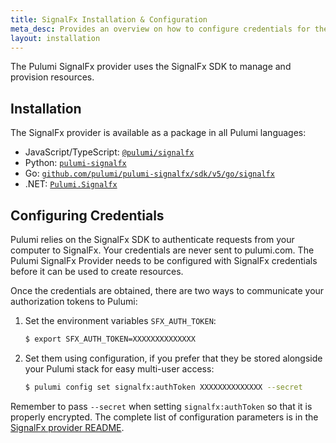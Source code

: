 ```yaml
---
title: SignalFx Installation & Configuration
meta_desc: Provides an overview on how to configure credentials for the Pulumi SignalFx Provider.
layout: installation
---
```


The Pulumi SignalFx provider uses the SignalFx SDK to manage and provision resources.

## Installation

The SignalFx provider is available as a package in all Pulumi languages:

* JavaScript/TypeScript: [`@pulumi/signalfx`](https://www.npmjs.com/package/@pulumi/signalfx)
* Python: [`pulumi-signalfx`](https://pypi.org/project/pulumi-signalfx/)
* Go: [`github.com/pulumi/pulumi-signalfx/sdk/v5/go/signalfx`](https://github.com/pulumi/pulumi-signalfx)
* .NET: [`Pulumi.Signalfx`](https://www.nuget.org/packages/Pulumi.Signalfx)

## Configuring Credentials

Pulumi relies on the SignalFx SDK to authenticate requests from your computer to SignalFx. Your credentials are never sent
to pulumi.com.
The Pulumi SignalFx Provider needs to be configured with SignalFx credentials
before it can be used to create resources.

Once the credentials are obtained, there are two ways to communicate your authorization tokens to Pulumi:

1. Set the environment variables `SFX_AUTH_TOKEN`:

    ```bash
    $ export SFX_AUTH_TOKEN=XXXXXXXXXXXXXX
    ```

2. Set them using configuration, if you prefer that they be stored alongside your Pulumi stack for easy multi-user access:

    ```bash
    $ pulumi config set signalfx:authToken XXXXXXXXXXXXXX --secret
    ```

Remember to pass `--secret` when setting `signalfx:authToken` so that it is properly encrypted. The complete list of
configuration parameters is in the [SignalFx provider README](https://github.com/pulumi/pulumi-signalfx/blob/master/README.md).
